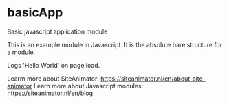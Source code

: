 # basicApp
Basic javascript application module


This is an example module in Javascript.
It is the absolute bare structure for a module.

Logs 'Hello World' on page load.


Learm more about SiteAnimator: https://siteanimator.nl/en/about-site-animator
Learn more about Javascript modules: https://siteanimator.nl/en/blog
